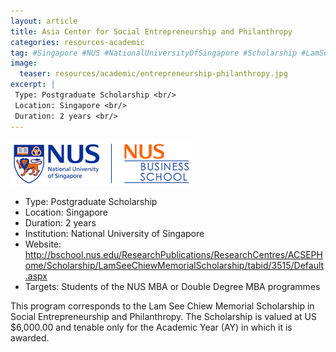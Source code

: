 ```yaml
---
layout: article
title: Asia Center for Social Entrepreneurship and Philanthropy
categories: resources-academic
tag: #Singapore #NUS #NationalUniversityOfSingapore #Scholarship #LamSeeChiew #SocialEntrepreneurship #Philanthropy #GG_DecentWorkAndEconomicGrowth #GG_ResponsibleConsumptionAndProduction
image:
  teaser: resources/academic/entrepreneurship-philanthropy.jpg
excerpt: |
 Type: Postgraduate Scholarship <br/>
 Location: Singapore <br/>
 Duration: 2 years <br/>
---
```


<img src="/images/resources/academic/entrepreneurship-philanthropy.jpg"/>

+ Type: Postgraduate Scholarship
+ Location: Singapore
+ Duration: 2 years
+ Institution: National University of Singapore
+ Website: <a href="http://bschool.nus.edu/ResearchPublications/ResearchCentres/ACSEPHome/Scholarship/LamSeeChiewMemorialScholarship/tabid/3515/Default.aspx">http://bschool.nus.edu/ResearchPublications/ResearchCentres/ACSEPHome/Scholarship/LamSeeChiewMemorialScholarship/tabid/3515/Default.aspx</a>
+ Targets: Students of the NUS MBA or Double Degree MBA programmes

This program corresponds to the Lam See Chiew Memorial Scholarship in Social Entrepreneurship and Philanthropy. The Scholarship is valued at US $6,000.00 and tenable only for the Academic Year (AY) in which it is awarded.

